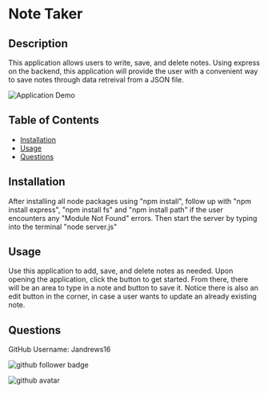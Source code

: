 # Note Taker

## Description
This application allows users to write, save, and delete notes. Using express on the backend, this application will provide the user with a convenient way to save notes through data retreival from a JSON file.

![Application Demo](./Develop/public/assets/demo/demo.gif)

## Table of Contents
- [Installation](#Installation)
- [Usage](#Usage)
- [Questions](#Questions)

## Installation
After installing all node packages using "npm install", follow up with "npm install express", "npm install fs" and "npm install path" if the user encounters any "Module Not Found" errors. Then start the server by typing into the terminal "node server.js"

## Usage
Use this application to add, save, and delete notes as needed. Upon opening the application, click the button to get started. From there, there will be an area to type in a note and button to save it. Notice there is also an edit button in the corner, in case a user wants to update an already existing note.

## Questions
GitHub Username: Jandrews16

![github follower badge](https://img.shields.io/github/followers/Jandrews16?color=blue&style=social)

![github avatar](https://avatars3.githubusercontent.com/u/64562140?v=4)
